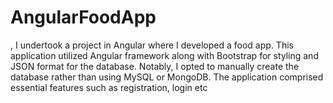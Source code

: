 # AngularFoodApp
, I undertook a project in Angular where I developed a food app. This application utilized Angular framework along with Bootstrap for styling and JSON format for the database. Notably, I opted to manually create the database rather than using MySQL or MongoDB. The application comprised essential features such as registration, login etc

